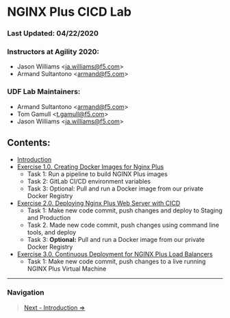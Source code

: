 NGINX Plus CICD Lab
====================

### Last Updated: **04/22/2020**

### Instructors at Agility 2020:

-   Jason Williams
    \<[ja.williams\@f5.com](mailto:%3cja.williams@f5.com)\>
-   Armand Sultantono \<[armand\@f5.com](mailto:%3carmand@f5.com)\>

### UDF Lab Maintainers:

-   Armand Sultantono \<[armand\@f5.com](mailto:%3carmand@f5.com)\>
-   Tom Gamull \<[t.gamull\@f5.com](mailto:%3ct.gamull@f5.com)\>
-   Jason Williams \<[ja.williams\@f5.com](mailto:%3cja.williams@f5.com)\>

## Contents:

- [Introduction](0.Introduction/0.Introduction.md)
- [Exercise 1.0. Creating Docker Images for Nginx Plus](1.0.creating-docker-images-for-nginx-plus/1.0.creating-docker-images-for-nginx-plus.md)
  * Task 1: Run a pipeline to build NGINX Plus images
  * Task 2: GitLab CI/CD environment variables
  * Task 3: Optional: Pull and run a Docker image from our private Docker Registry
- [Exercise 2.0. Deploying Nginx Plus Web Server with CICD](2.0.deploying-nginx-plus-web-server-with-cicd/2.0.deploying-nginx-plus-web-server-with-cicd.md)
  * Task 1: Make new code commit, push changes and deploy to Staging and Production
  * Task 2. Made new code commit, push changes using command line tools, and deploy
  * Task 3: **Optional:** Pull and run a Docker image from our private Docker Registry
- [Exercise 3.0. Continuous Deployment for NGINX Plus Load Balancers](3.0.continuous-deployment-for-nginx-plus-load-balancers/3.0.continuous-deployment-for-nginx-plus-load-balancers.md)
  * Task 1: Make new code commit, push changes to a live running NGINX Plus Virtual Machine

-------------
### Navigation

> [Next - Introduction =>](./0.Introduction/0.Introduction.md)